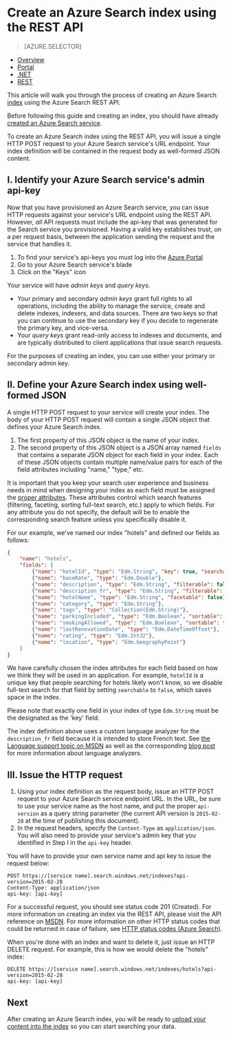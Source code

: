 <properties
    pageTitle="Create an Azure Search index using the REST API | Microsoft Azure | Hosted cloud search service"
    description="Create an index in code using the Azure Search HTTP REST API."
    services="search"
    documentationCenter=""
    authors="ashmaka"
    manager="jhubbard"
    editor=""
    tags="azure-portal"/>

<tags
    ms.service="search"
    ms.devlang="rest-api"
    ms.workload="search"
    ms.topic="get-started-article"
    ms.tgt_pltfrm="na"
    ms.date="08/29/2016"
    ms.author="ashmaka"/>

# <a name="create-an-azure-search-index-using-the-rest-api"></a>Create an Azure Search index using the REST API
> [AZURE.SELECTOR]
- [Overview](search-what-is-an-index.md)
- [Portal](search-create-index-portal.md)
- [.NET](search-create-index-dotnet.md)
- [REST](search-create-index-rest-api.md)


This article will walk you through the process of creating an Azure Search [index](https://msdn.microsoft.com/library/azure/dn798941.aspx) using the Azure Search REST API.

Before following this guide and creating an index, you should have already [created an Azure Search service](search-create-service-portal.md).

To create an Azure Search index using the REST API, you will issue a single HTTP POST request to your Azure Search service's URL endpoint. Your index definition will be contained in the request body as well-formed JSON content.


## <a name="i-identify-your-azure-search-services-admin-api-key"></a>I. Identify your Azure Search service's admin api-key
Now that you have provisioned an Azure Search service, you can issue HTTP requests against your service's URL endpoint using the REST API. However, *all* API requests must include the api-key that was generated for the Search service you provisioned. Having a valid key establishes trust, on a per request basis, between the application sending the request and the service that handles it.

1. To find your service's api-keys you must log into the [Azure Portal](https://portal.azure.com/)
2. Go to your Azure Search service's blade
3. Click on the "Keys" icon

Your service will have *admin keys* and *query keys*.

 - Your primary and secondary *admin keys* grant full rights to all operations, including the ability to manage the service, create and delete indexes, indexers, and data sources. There are two keys so that you can continue to use the secondary key if you decide to regenerate the primary key, and vice-versa.
 - Your *query keys* grant read-only access to indexes and documents, and are typically distributed to client applications that issue search requests.

For the purposes of creating an index, you can use either your primary or secondary admin key.

## <a name="ii-define-your-azure-search-index-using-well-formed-json"></a>II. Define your Azure Search index using well-formed JSON
A single HTTP POST request to your service will create your index. The body of your HTTP POST request will contain a single JSON object that defines your Azure Search index.

1. The first property of this JSON object is the name of your index.
2. The second property of this JSON object is a JSON array named `fields` that contains a separate JSON object for each field in your index. Each of these JSON objects contain multiple name/value pairs for each of the field attributes including "name," "type," etc.

It is important that you keep your search user experience and business needs in mind when designing your index as each field must be assigned the [proper attributes](https://msdn.microsoft.com/library/azure/dn798941.aspx). These attributes control which search features (filtering, faceting, sorting full-text search, etc.) apply to which fields. For any attribute you do not specify, the default will be to enable the corresponding search feature unless you specifically disable it.

For our example, we've named our index "hotels" and defined our fields as follows:

```JSON
{
    "name": "hotels",  
    "fields": [
        {"name": "hotelId", "type": "Edm.String", "key": true, "searchable": false, "sortable": false, "facetable": false},
        {"name": "baseRate", "type": "Edm.Double"},
        {"name": "description", "type": "Edm.String", "filterable": false, "sortable": false, "facetable": false},
        {"name": "description_fr", "type": "Edm.String", "filterable": false, "sortable": false, "facetable": false, "analyzer": "fr.lucene"},
        {"name": "hotelName", "type": "Edm.String", "facetable": false},
        {"name": "category", "type": "Edm.String"},
        {"name": "tags", "type": "Collection(Edm.String)"},
        {"name": "parkingIncluded", "type": "Edm.Boolean", "sortable": false},
        {"name": "smokingAllowed", "type": "Edm.Boolean", "sortable": false},
        {"name": "lastRenovationDate", "type": "Edm.DateTimeOffset"},
        {"name": "rating", "type": "Edm.Int32"},
        {"name": "location", "type": "Edm.GeographyPoint"}
    ]
}
```

We have carefully chosen the index attributes for each field based on how we think they will be used in an application. For example, `hotelId` is a unique key that people searching for hotels likely won't know, so we disable full-text search for that field by setting `searchable` to `false`, which saves space in the index.

Please note that exactly one field in your index of type `Edm.String` must be the designated as the 'key' field.

The index definition above uses a custom language analyzer for the `description_fr` field because it is intended to store French text. See [the Language support topic on MSDN](https://msdn.microsoft.com/library/azure/dn879793.aspx) as well as the corresponding [blog post](https://azure.microsoft.com/blog/language-support-in-azure-search/) for more information about language analyzers.

## <a name="iii-issue-the-http-request"></a>III. Issue the HTTP request
1. Using your index definition as the request body, issue an HTTP POST request to your Azure Search service endpoint URL. In the URL, be sure to use your service name as the host name, and put the proper `api-version` as a query string parameter (the current API version is `2015-02-28` at the time of publishing this document).
2. In the request headers, specify the `Content-Type` as `application/json`. You will also need to provide your service's admin key that you identified in Step I in the `api-key` header.


You will have to provide your own service name and api key to issue the request below:


    POST https://[service name].search.windows.net/indexes?api-version=2015-02-28
    Content-Type: application/json
    api-key: [api-key]


For a successful request, you should see status code 201 (Created). For more information on creating an index via the REST API, please visit the API reference on [MSDN](https://msdn.microsoft.com/library/azure/dn798941.aspx). For more information on other HTTP status codes that could be returned in case of failure, see [HTTP status codes (Azure Search)](https://msdn.microsoft.com/library/azure/dn798925.aspx).

When you're done with an index and want to delete it, just issue an HTTP DELETE request. For example, this is how we would delete the "hotels" index:

    DELETE https://[service name].search.windows.net/indexes/hotels?api-version=2015-02-28
    api-key: [api-key]


## <a name="next"></a>Next
After creating an Azure Search index, you will be ready to [upload your content into the index](search-what-is-data-import.md) so you can start searching your data.
